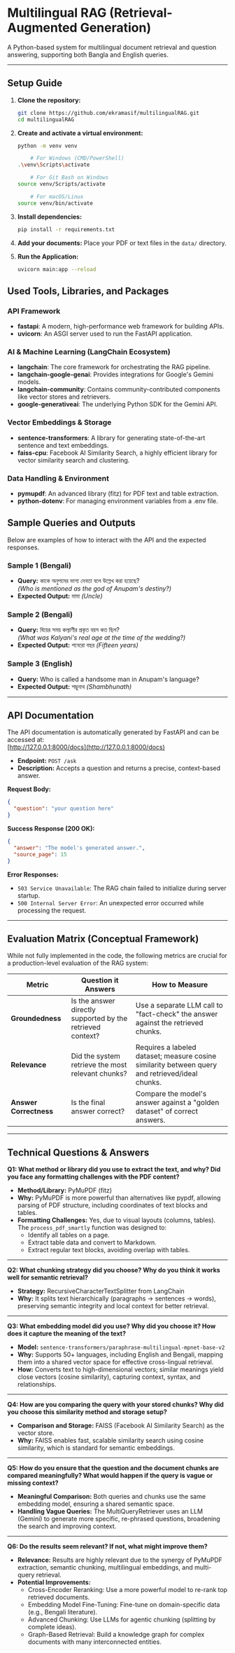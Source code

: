 # Multilingual RAG (Retrieval-Augmented Generation)

A Python-based system for multilingual document retrieval and question answering, supporting both Bangla and English queries.

---

## Setup Guide

1. **Clone the repository:**
   ```sh
   git clone https://github.com/ekramasif/multilingualRAG.git
   cd multilingualRAG
   ```

2. **Create and activate a virtual environment:**
    ```sh
    python -m venv venv

        # For Windows (CMD/PowerShell)
    .\venv\Scripts\activate

        # For Git Bash on Windows
    source venv/Scripts/activate

        # For macOS/Linux
    source venv/bin/activate
    ```

3. **Install dependencies:**
    ```sh
    pip install -r requirements.txt
    ```

4. **Add your documents:**
   Place your PDF or text files in the `data/` directory.

5. **Run the Application:**

    ```sh
    uvicorn main:app --reload
    ```

## Used Tools, Libraries, and Packages

### API Framework
- **fastapi**: A modern, high-performance web framework for building APIs.
- **uvicorn**: An ASGI server used to run the FastAPI application.

### AI & Machine Learning (LangChain Ecosystem)
- **langchain**: The core framework for orchestrating the RAG pipeline.
- **langchain-google-genai**: Provides integrations for Google's Gemini models.
- **langchain-community**: Contains community-contributed components like vector stores and retrievers.
- **google-generativeai**: The underlying Python SDK for the Gemini API.

### Vector Embeddings & Storage
- **sentence-transformers**: A library for generating state-of-the-art sentence and text embeddings.
- **faiss-cpu**: Facebook AI Similarity Search, a highly efficient library for vector similarity search and clustering.

### Data Handling & Environment
- **pymupdf**: An advanced library (fitz) for PDF text and table extraction.
- **python-dotenv**: For managing environment variables from a .env file.


## Sample Queries and Outputs

Below are examples of how to interact with the API and the expected responses.

### Sample 1 (Bengali)
- **Query:** কাকে অনুপমের ভাগ্য দেবতা বলে উল্লেখ করা হয়েছে?  
  *(Who is mentioned as the god of Anupam's destiny?)*
- **Expected Output:** মামা *(Uncle)*

### Sample 2 (Bengali)
- **Query:** বিয়ের সময় কল্যাণীর প্রকৃত বয়স কত ছিল?  
  *(What was Kalyani's real age at the time of the wedding?)*
- **Expected Output:** পনেরো বছর *(Fifteen years)*

### Sample 3 (English)
- **Query:** Who is called a handsome man in Anupam's language?
- **Expected Output:** শম্ভুনাথ *(Shambhunath)*

---

## API Documentation

The API documentation is automatically generated by FastAPI and can be accessed at:  
[http://127.0.0.1:8000/docs](http://127.0.0.1:8000/docs)

- **Endpoint:** `POST /ask`
- **Description:** Accepts a question and returns a precise, context-based answer.

**Request Body:**
```json
{
  "question": "your question here"
}
```

**Success Response (200 OK):**
```json
{
  "answer": "The model's generated answer.",
  "source_page": 15
}
```

**Error Responses:**
- `503 Service Unavailable`: The RAG chain failed to initialize during server startup.
- `500 Internal Server Error`: An unexpected error occurred while processing the request.

---

## Evaluation Matrix (Conceptual Framework)

While not fully implemented in the code, the following metrics are crucial for a production-level evaluation of the RAG system:

| Metric              | Question it Answers                                   | How to Measure                                                                                  |
|---------------------|------------------------------------------------------|-------------------------------------------------------------------------------------------------|
| **Groundedness**    | Is the answer directly supported by the retrieved context? | Use a separate LLM call to "fact-check" the answer against the retrieved chunks.                |
| **Relevance**       | Did the system retrieve the most relevant chunks?     | Requires a labeled dataset; measure cosine similarity between query and retrieved/ideal chunks.  |
| **Answer Correctness** | Is the final answer correct?                       | Compare the model's answer against a "golden dataset" of correct answers.                       |

---

## Technical Questions & Answers

**Q1: What method or library did you use to extract the text, and why? Did you face any formatting challenges with the PDF content?**  
- **Method/Library:** PyMuPDF (fitz)  
- **Why:** PyMuPDF is more powerful than alternatives like pypdf, allowing parsing of PDF structure, including coordinates of text blocks and tables.  
- **Formatting Challenges:** Yes, due to visual layouts (columns, tables). The `process_pdf_smartly` function was designed to:
  - Identify all tables on a page.
  - Extract table data and convert to Markdown.
  - Extract regular text blocks, avoiding overlap with tables.

---

**Q2: What chunking strategy did you choose? Why do you think it works well for semantic retrieval?**  
- **Strategy:** RecursiveCharacterTextSplitter from LangChain  
- **Why:** It splits text hierarchically (paragraphs → sentences → words), preserving semantic integrity and local context for better retrieval.

---

**Q3: What embedding model did you use? Why did you choose it? How does it capture the meaning of the text?**  
- **Model:** `sentence-transformers/paraphrase-multilingual-mpnet-base-v2`  
- **Why:** Supports 50+ languages, including English and Bengali, mapping them into a shared vector space for effective cross-lingual retrieval.  
- **How:** Converts text to high-dimensional vectors; similar meanings yield close vectors (cosine similarity), capturing context, syntax, and relationships.

---

**Q4: How are you comparing the query with your stored chunks? Why did you choose this similarity method and storage setup?**  
- **Comparison and Storage:** FAISS (Facebook AI Similarity Search) as the vector store.  
- **Why:** FAISS enables fast, scalable similarity search using cosine similarity, which is standard for semantic embeddings.

---

**Q5: How do you ensure that the question and the document chunks are compared meaningfully? What would happen if the query is vague or missing context?**  
- **Meaningful Comparison:** Both queries and chunks use the same embedding model, ensuring a shared semantic space.  
- **Handling Vague Queries:** The MultiQueryRetriever uses an LLM (Gemini) to generate more specific, re-phrased questions, broadening the search and improving context.

---

**Q6: Do the results seem relevant? If not, what might improve them?**  
- **Relevance:** Results are highly relevant due to the synergy of PyMuPDF extraction, semantic chunking, multilingual embeddings, and multi-query retrieval.  
- **Potential Improvements:**
  - Cross-Encoder Reranking: Use a more powerful model to re-rank top retrieved documents.
  - Embedding Model Fine-Tuning: Fine-tune on domain-specific data (e.g., Bengali literature).
  - Advanced Chunking: Use LLMs for agentic chunking (splitting by complete ideas).
  - Graph-Based Retrieval: Build a knowledge graph for complex documents with many interconnected entities.
